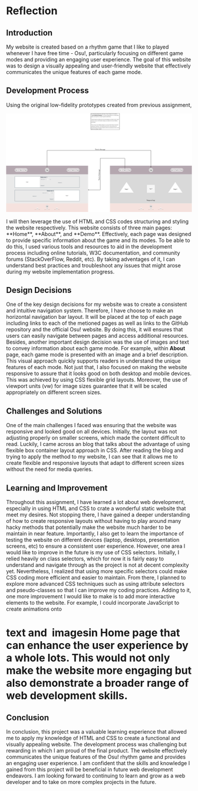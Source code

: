 # Reflection
## Introduction
My website is created based on a rhythm game that I like to played whenever I have free time - Osu!, particularly focusing on different game modes and providing an engaging user experience. The goal of this website was to design a visually appealing and user-friendly website that effectively communicates the unique features of each game mode.

## Development Process
Using the original low-fidelity prototypes created from previous assignment,
<p align="center" width="100%">
    <img src="img/Low-fidelity prototype.webp">
</p>
I will then leverage the use of HTML and CSS codes structuring and styling the website respectively. This website consists of three main pages: **Home**, **About**, and **Demo**. Effectively, each page was designed to provide specific information about the game and its modes. To be able to do this, I used various tools and resources to aid in the development process including online tutorials, W3C documentation, and community forums (StackOverFlow, Reddit, etc). By taking adventages of it, I can understand best practices and troubleshoot any issues that might arose during my website implementation progress.

## Design Decisions
One of the key design decisions for my website was to create a consistent and intuitive navigation system. Therefore, I have choose to make an horizontal navigation bar layout. It will be placed at the top of each page including links to each of the metioned pages as well as links to the GitHub repository and the official Osu! website. By doing this, it will ensures that users can easily navigate between pages and access additional resources. Besides, another important design decision was the use of images and text to convey information about each game mode. For example, within **About** page, each game mode is presented with an image and a brief description. This visual approach quickly supports readers in understand the unique features of each mode. Not just that, I also focused on making the website responsive to assure that it looks good on both desktop and mobile devices. This was achieved by using CSS flexible grid layouts. Moreover, the use of viewport units (vw) for image sizes guarantee that it will be scaled appropriately on different screen sizes.

## Challenges and Solutions
One of the main challenges I faced was ensuring that the website was responsive and looked good on all devices. Initially, the layout was not adjusting properly on smaller screens, which made the content difficult to read. Luckily, I came across an blog that talks about the advantage of using flexible box container layout approach in CSS. After reading the blog and trying to apply the method to my website, I can see that it allows me to create flexible and responsive layouts that adapt to different screen sizes without the need for media queries.

## Learning and Improvement
Throughout this assignment, I have learned a lot about web development, especially in using HTML and CSS to crate a wonderful static website that meet my desires. Not stopping there, I have gained a deeper understanding of how to create responsive layouts without having to play around many hacky methods that potentially make the website much harder to be maintain in near feature. Importantly, I also get to learn the importance of testing the website on different devices (laptop, desktops, presentation screens, etc) to ensure a consistent user experience. However, one area I would like to improve in the future is my use of CSS selectors. Initially, I relied heavily on class selectors, which for now it is fairly easy to understand and navigate through as the project is not at decent complexity yet. Nevertheless, I realized that using more specific selectors could make CSS coding more efficient and easier to maintain. From there, I planned to explore more advanced CSS techniques such as using attribute selectors and pseudo-classes so that I can improve my coding practices. Adding to it, one more improvement I would like to make is to add more interactive elements to the website. For example, I could incorporate JavaScript to create animations onto <h1> text and <img> imagesin **Home** page that can enhance the user experience by a whole lots. This would not only make the website more engaging but also demonstrate a broader range of web development skills.

## Conclusion
In conclusion, this project was a valuable learning experience that allowed me to apply my knowledge of HTML and CSS to create a functional and visually appealing website. The development process was challenging but rewarding in which I am proud of the final product. The website effectively communicates the unique features of the Osu! rhythm game and provides an engaging user experience. I am confident that the skills and knowledge I gained from this project will be beneficial in future web development endeavors. I am looking forward to continuing to learn and grow as a web developer and to take on more complex projects in the future.
